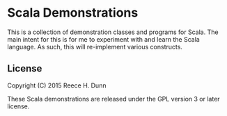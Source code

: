 # Scala Demonstrations

This is a collection of demonstration classes and programs for Scala. The
main intent for this is for me to experiment with and learn the Scala
language. As such, this will re-implement various constructs.

## License

Copyright (C) 2015 Reece H. Dunn

These Scala demonstrations are released under the GPL version 3 or later
license.
